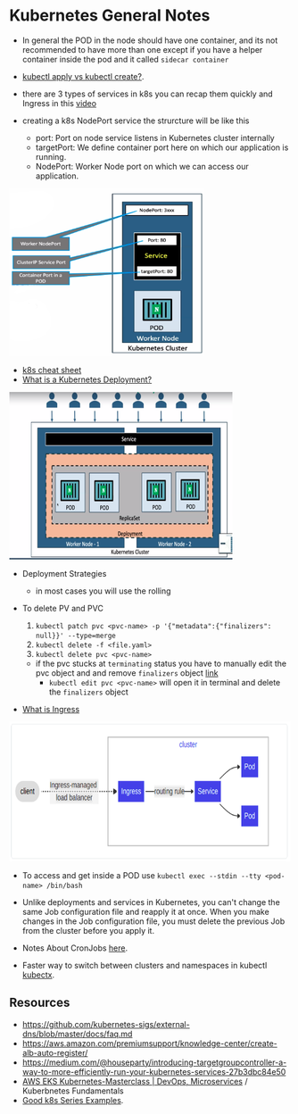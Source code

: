 # Kubernetes General Notes
* In general the POD in the node should have one container, and its not recommended to have more than one except if you have a helper container inside the pod and it called `sidecar container`


* [kubectl apply vs kubectl create?](https://stackoverflow.com/questions/47369351/kubectl-apply-vs-kubectl-create).
* there are 3 types of services in k8s you can recap them quickly and Ingress in this [video](https://www.youtube.com/watch?v=NPFbYpb0I7w&ab_channel=IBMTechnology) 
* creating a k8s NodePort service the strurcture will be like this
	* port: Port on node service listens in Kubernetes cluster internally
	* targetPort: We define container port here on which our application is running.
	* NodePort: Worker Node port on which we can access our application.
<img src="https://github.com/ahmadateya/learning-notes/blob/main/images/Screenshot%20from%202021-09-22%2008-41-08.jpg" width="350" height="300">

* [k8s cheat sheet](https://kubernetes.io/docs/reference/kubectl/cheatsheet/)
* [What is a Kubernetes Deployment?](https://www.vmware.com/topics/glossary/content/kubernetes-deployment#:~:text=A%20Kubernetes%20Deployment%20is%20used,earlier%20deployment%20version%20if%20necessary.)
<img src="https://github.com/ahmadateya/learning-notes/blob/main/images/Screenshot%20from%202021-09-10%2011-00-24.png" width="400" height="300">

* Deployment Strategies
	* in most cases you will use the rolling 

* To delete PV and PVC
	1. `kubectl patch pvc <pvc-name> -p '{"metadata":{"finalizers": null}}' --type=merge`
	2. `kubectl delete -f <file.yaml>`
	3. `kubectl delete pvc <pvc-name>` 
	* if the pvc stucks at `terminating` status you have to manually edit the pvc object and and remove `finalizers` object [link](https://github.com/kubernetes/kubernetes/issues/69697#issuecomment-447201890)
		* `kubectl edit pvc <pvc-name>` will open it in terminal and delete the `finalizers` object
	
* [What is Ingress](https://kubernetes.io/docs/concepts/services-networking/ingress/)
<img src="https://github.com/ahmadateya/learning-notes/blob/main/images/Screenshot%20from%202021-10-10%2010-45-44.png" width="550" height="250">

* To access and get inside a POD use `kubectl exec --stdin --tty <pod-name> /bin/bash`
* Unlike deployments and services in Kubernetes, you can't change the same Job configuration file and reapply it at once. When you make changes in the Job configuration file, you must delete the previous Job from the cluster before you apply it.

* Notes About CronJobs [here](https://github.com/ahmadateya/learning-notes/blob/main/DevOps/k8s/cronjobs.md).
* Faster way to switch between clusters and namespaces in kubectl [kubectx](https://github.com/ahmetb/kubectx/).


## Resources
* https://github.com/kubernetes-sigs/external-dns/blob/master/docs/faq.md
* https://aws.amazon.com/premiumsupport/knowledge-center/create-alb-auto-register/
* https://medium.com/@houseparty/introducing-targetgroupcontroller-a-way-to-more-efficiently-run-your-kubernetes-services-27b3dbc84e50
* [AWS EKS Kubernetes-Masterclass | DevOps, Microservices](https://www.udemy.com/course/aws-eks-kubernetes-masterclass-devops-microservices/)  / Kuberbnetes Fundamentals
* [Good k8s Series Examples](https://github.com/jonbcampos/kubernetes-series).

